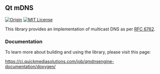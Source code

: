 ## Qt mDNS

[![Origin](https://github.com/badges/shields/fork)](https://github.com/nitroshare/qmdnsengine)
[![MIT License](http://img.shields.io/badge/license-MIT-blue.svg?style=flat)](http://opensource.org/licenses/MIT)

This library provides an implementation of multicast DNS as per [RFC 6762](https://tools.ietf.org/html/rfc6762).

### Documentation

To learn more about building and using the library, please visit this page:

https://ci.quickmediasolutions.com/job/qmdnsengine-documentation/doxygen/
